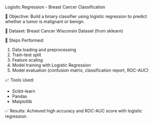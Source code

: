 Logistic Regression - Breast Cancer Classification

📌 Objective:
Build a binary classifier using logistic regression to predict whether a tumor is malignant or benign.

 📁 Dataset:
Breast Cancer Wisconsin Dataset (from sklearn)

 🔧 Steps Performed:
1. Data loading and preprocessing
2. Train-test split
3. Feature scaling
4. Model training with Logistic Regression
5. Model evaluation (confusion matrix, classification report, ROC-AUC)

📈 Tools Used:
- Scikit-learn
- Pandas
- Matplotlib

✅ Results:
Achieved high accuracy and ROC-AUC score with logistic regression.


